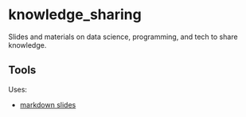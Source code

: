 # knowledge_sharing
Slides and materials on data science, programming, and tech to share knowledge.

## Tools
Uses:
- [markdown slides](https://github.com/dadoomer/markdown-slides)